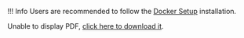 !!! Info
      Users are recommended to follow the [Docker Setup](docker-setup.md) installation.
<object data="../../res/quick-start-guide.pdf" type="application/pdf" width="100%" height="600px">
  <p>Unable to display PDF, <a href="../../res/quick-start-guide.pdf">click here to download it</a>.</p>
</object>
